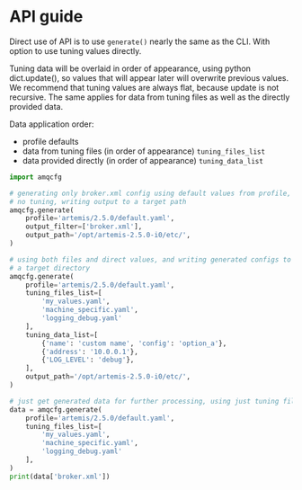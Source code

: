 # API guide

Direct use of API is to use `generate()` nearly the same as the CLI.
With option to use tuning values directly.

Tuning data will be overlaid in order of appearance, using python
dict.update(), so values that will appear later will overwrite previous
values. We recommend that tuning values are always flat, because update
is not recursive. The same applies for data from tuning files as well
as the directly provided data.

Data application order:

- profile defaults
- data from tuning files (in order of appearance) `tuning_files_list`
- data provided directly (in order of appearance) `tuning_data_list`


```python
import amqcfg

# generating only broker.xml config using default values from profile,
# no tuning, writing output to a target path
amqcfg.generate(
    profile='artemis/2.5.0/default.yaml',
    output_filter=['broker.xml'],
    output_path='/opt/artemis-2.5.0-i0/etc/',
)

# using both files and direct values, and writing generated configs to
# a target directory
amqcfg.generate(
    profile='artemis/2.5.0/default.yaml',
    tuning_files_list=[
        'my_values.yaml',
        'machine_specific.yaml',
        'logging_debug.yaml'
    ],
    tuning_data_list=[
        {'name': 'custom name', 'config': 'option_a'},
        {'address': '10.0.0.1'},
        {'LOG_LEVEL': 'debug'},
    ],
    output_path='/opt/artemis-2.5.0-i0/etc/',
)

# just get generated data for further processing, using just tuning files
data = amqcfg.generate(
    profile='artemis/2.5.0/default.yaml',
    tuning_files_list=[
        'my_values.yaml',
        'machine_specific.yaml',
        'logging_debug.yaml'
    ],
)
print(data['broker.xml'])
```
